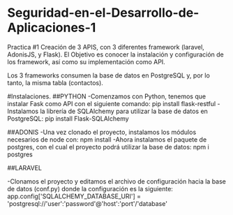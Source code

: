 # Seguridad-en-el-Desarrollo-de-Aplicaciones-1
Practica #1 Creación de 3 APIS, con 3 diferentes framework (laravel, AdonisJS, y Flask).
El Objetivo es conocer la instalación y configuración de los framework, así como su implementación como API.

Los 3 frameworks consumen la base de datos en PostgreSQL y, por lo tanto, la misma tabla (contactos).

#Instalaciones.
##PYTHON
-Comenzamos con Python, tenemos que instalar Fask como API con el siguiente comando:
  pip install flask-restful
-Instalamos la librería de SQLAlchemy para utilizar la base de datos en PostgreSQL:
  pip install Flask-SQLAlchemy

##ADONIS
-Una vez clonado el proyecto, instalamos los módulos necesarios de node con:
  npm install
-Ahora instalamos el paquete de postgres, con el cual el proyecto podrá utilizar la base de datos:
  npm i postgres

##LARAVEL
 
 
 
 
 
-Clonamos el proyecto y editamos el archivo de configuración hacia la base de datos (conf.py)
 donde la configuración es la siguiente:
 app.config['SQLALCHEMY_DATABASE_URI'] = 'postgresql://'user':'password'@'host':'port'/'database'
 

